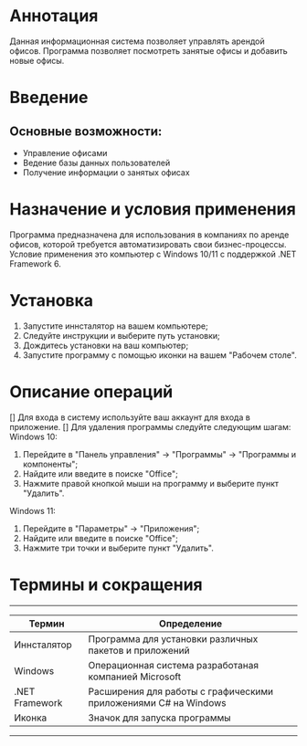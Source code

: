 # Аннотация

Данная информационная система позволяет управлять арендой офисов. Программа позволяет посмотреть занятые офисы и добавить новые офисы.

# Введение

## Основные возможности:

* Управление офисами
* Ведение базы данных пользователей
* Получение информации о занятых офисах 

# Назначение и условия применения

Программа предназначена для использования в компаниях по аренде офисов, которой требуется автоматизировать свои бизнес-процессы. Условие применения это компьютер с Windows 10/11 с поддержкой .NET Framework 6.  

# Установка

1. Запустите иннсталятор на вашем компьютере;
2. Следуйте инструкции и выберите путь установки;
3. Дождитесь установки на ваш компьютер;
4. Запустите программу с помощью иконки на вашем "Рабочем столе".

# Описание операций

[] Для входа в систему используйте ваш аккаунт для входа в приложение.
[] Для удаления программы следуйте следующим шагам:
Windows 10:
1. Перейдите в "Панель управления" -> "Программы" -> "Программы и компоненты";
2. Найдите или введите в поиске "Office";
3. Нажмите правой кнопкой мыши на программу и выберите пункт "Удалить".

Windows 11:
1. Перейдите в "Параметры" -> "Приложения";
2. Найдите или введите в поиске "Office";
3. Нажмите три точки и выберите пункт "Удалить".

# Термины и сокращения

---------------------------------------------------------------------------------------
| Термин        | Определение                                                         |
|---------------|---------------------------------------------------------------------|
| Иннсталятор   | Программа для установки различных пакетов и приложений              |
| Windows       | Операционная система разработаная компанией Microsoft               |
| .NET Framework| Расширения для работы с графическими приложениями C# на Windows     |
| Иконка        | Значок для запуска программы                                        |
---------------------------------------------------------------------------------------